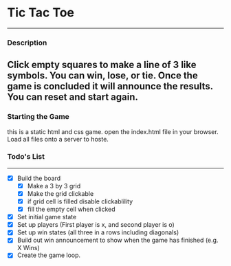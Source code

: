 # Tic Tac Toe
---
### Description

Click empty squares to make a line of 3 like symbols.
You can win, lose, or tie. Once the game is concluded it will announce the results.
You can reset and start again.
---
### Starting the Game
this is a static html and css game.
open the index.html file in your browser.
Load all files onto a server to hoste.


### Todo's List
---
- [x] Build the board
	- [x] Make a 3 by 3 grid
	- [x] Make the grid clickable
	- [x] if grid cell is filled disable clickablility
	- [x] fill the empty cell when clicked
- [x] Set initial game state
- [x] Set up players (First player is x, and second player is o)
- [x] Set up win states (all three in a rows including diagonals)
- [x] Build out win announcement to show when the game has finished (e.g. X Wins)
- [x] Create the game loop.
